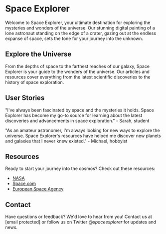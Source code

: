 <!--font:Inter-->

# Space Explorer

Welcome to Space Explorer, your ultimate destination for exploring the mysteries and wonders of the universe. Our stunning digital painting of a lone astronaut standing on the edge of a crater, gazing out at the endless expanse of space, sets the tone for your journey into the unknown.

## Explore the Universe

From the depths of space to the farthest reaches of our galaxy, Space Explorer is your guide to the wonders of the universe. Our articles and resources cover everything from the latest scientific discoveries to the history of space exploration.

## User Stories

"I've always been fascinated by space and the mysteries it holds. Space Explorer has become my go-to source for learning about the latest discoveries and advancements in space exploration." - Sarah, student

"As an amateur astronomer, I'm always looking for new ways to explore the universe. Space Explorer's resources have helped me discover new planets and galaxies that I never knew existed." - Michael, hobbyist

## Resources

Ready to start your journey into the cosmos? Check out these resources:

- [NASA](#)
- [Space.com](#)
- [European Space Agency](#)

## Contact

Have questions or feedback? We'd love to hear from you! Contact us at [email protected] or follow us on Twitter @_spaceexplorer_ for updates and news.

<!--

Write me content for website with wallpaper which alt text is:

"A digital painting of a lone astronaut standing on the edge of a crater, gazing out at the endless expanse of space."

The name/title of the page should not be 1:1 copy of the alt text but rather a real content of the website which is using this wallpaper.

- Use markdown format 
- Start with heading
- Heading should be short and concise
- The content should look like a real website 
- The website should not be about the wallpaper, wallpaper is just a related background
- Heading should be contain work "wallpaper" or "background"
- Include real sections like references, contact, user stories, etc. use things relevant to the page purpose.
- Feel free to use structure like headings, bullets, numbering, blockquotes, paragraphs, horizontal lines, etc.
- You can use formatting like bold or _italic_
- You can include UTF-8 emojis
- Links should be only #hash anchors (and you can refer to the document itself)
- Do not include images


---


# Space Explorer Wallpaper for Your Desktop Background

Looking for a stunning desktop wallpaper that will transport you to the vastness of space? Look no further than our Space Explorer Wallpaper! This digital painting features a lone astronaut standing on the edge of a crater, gazing out at the endless expanse of space. With its vibrant colors and breathtaking details, this wallpaper is sure to inspire your next adventure.

## Features

- High-quality digital painting
- Perfect for desktop backgrounds
- Available in multiple resolutions
- Free to download and use

## User Stories

"I've always been fascinated by space exploration, and this wallpaper captures that sense of wonder perfectly. Every time I open my laptop, I feel like I'm embarking on a new adventure." - Maria, student

"I work in a high-stress job, and sometimes I need a little reminder to take a step back and appreciate the beauty of the universe. This wallpaper helps me do just that." - John, accountant

## References

Want to learn more about space exploration? Check out these resources:

- [NASA](#)
- [SpaceX](#)
- [European Space Agency](#)

## Contact

Have questions or feedback? We'd love to hear from you! Contact us at [email protected] or follow us on Twitter @_spaceexplorer_ for updates and news.


---


Heading should not include word "wallpaper". The website should not be about the wallpaper itself, wallpaper is just a related background, rewrite whole content.


---


# Space Explorer: Discover the Wonders of the Universe

Welcome to Space Explorer, your ultimate destination for exploring the mysteries and wonders of the universe. Our stunning digital painting of a lone astronaut standing on the edge of a crater, gazing out at the endless expanse of space, sets the tone for your journey into the unknown.

## Explore the Universe

From the depths of space to the farthest reaches of our galaxy, Space Explorer is your guide to the wonders of the universe. Our articles and resources cover everything from the latest scientific discoveries to the history of space exploration.

## User Stories

"I've always been fascinated by space and the mysteries it holds. Space Explorer has become my go-to source for learning about the latest discoveries and advancements in space exploration." - Sarah, student

"As an amateur astronomer, I'm always looking for new ways to explore the universe. Space Explorer's resources have helped me discover new planets and galaxies that I never knew existed." - Michael, hobbyist

## Resources

Ready to start your journey into the cosmos? Check out these resources:

- [NASA](#)
- [Space.com](#)
- [European Space Agency](#)

## Contact

Have questions or feedback? We'd love to hear from you! Contact us at [email protected] or follow us on Twitter @_spaceexplorer_ for updates and news.

-->
